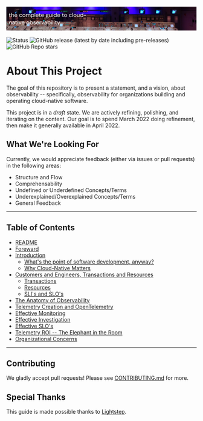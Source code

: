 ![The Complete Guide to Cloud-Native Observability](./img/header.png)

![Status](https://img.shields.io/badge/status-draft-blue?style=for-the-badge)
![GitHub release (latest by date including
pre-releases)](https://img.shields.io/github/v/release/lightstep/cloud-native-observability?include_prereleases&style=for-the-badge)
![GitHub Repo stars](https://img.shields.io/github/stars/lightstep/cloud-native-observability?style=for-the-badge)


# About This Project

The goal of this repository is to present a statement, and a vision, about
observability -- specifically, observability for organizations building and
operating cloud-native software. 

This project is in a _draft_ state. We are actively refining, polishing, and
iterating on the content. Our goal is to spend March 2022 doing refinement, then
make it generally available in April 2022.

## What We're Looking For

Currently, we would appreciate feedback (either via issues or pull requests) in
the following areas:

* Structure and Flow
* Comprehensability
* Undefined or Underdefined Concepts/Terms
* Underexplained/Overexplained Concepts/Terms
* General Feedback

---

## Table of Contents
<!-- TODO: Add subsection links to TOC -->

* [README](./README.md)
* [Foreward](./foreward.md)
* [Introduction](./intro.md)
    * [What's the point of software development, anyway?](./intro.md#whats-the-point)
    * [Why Cloud-Native Matters](./intro.md#why-it-matters)
* [Customers and Engineers, Transactions and Resources](./customers-and-engineers.md)
    * [Transactions](./customers-and-engineers.md#transactions)
    * [Resources](./customers-and-engineers.md#resources)
    * [SLI's and SLO's](./customers-and-engineers.md#sli-slo)
* [The Anatomy of Observability](./anatomy-of-observability.md)
* [Telemetry Creation and OpenTelemetry](./telemetry-creation-and-otel.md)
* [Effective Monitoring](./effective-monitoring.md)
* [Effective Investigation](./effective-investigation.md)
* [Effective SLO's](./effective-slo.md)
* [Telemetry ROI -- The Elephant in the Room](./telemetry-roi.md)
* [Organizational Concerns](./organizational-concerns.md)


---

## Contributing

We gladly accept pull requests! Please see [CONTRIBUTING.md](./CONTRIBUTING.md)
for more.

## Special Thanks

This guide is made possible thanks to [Lightstep](https://lightstep.com).


